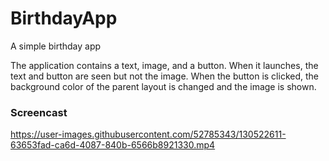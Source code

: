 # BirthdayApp
A simple birthday app

The application contains a text, image, and a button.
When it launches, the text and button are seen but not the image.
When the button is clicked, the background color of the parent layout is changed and the image is shown.

### Screencast
https://user-images.githubusercontent.com/52785343/130522611-63653fad-ca6d-4087-840b-6566b8921330.mp4
